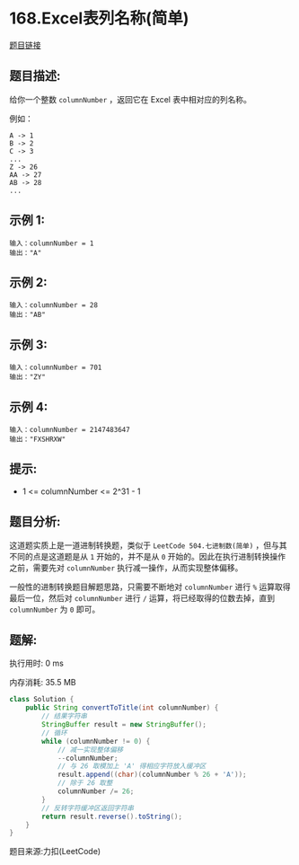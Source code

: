 # 168.Excel表列名称(简单)

[题目链接](https://leetcode-cn.com/problems/excel-sheet-column-title/)

## 题目描述:

给你一个整数 `columnNumber` ，返回它在 Excel 表中相对应的列名称。

例如：
```
A -> 1
B -> 2
C -> 3
...
Z -> 26
AA -> 27
AB -> 28 
...
```

## 示例 1:

```
输入：columnNumber = 1
输出："A"
```

## 示例 2:

```
输入：columnNumber = 28
输出："AB"
```

## 示例 3:

```
输入：columnNumber = 701
输出："ZY"
```

## 示例 4:

```
输入：columnNumber = 2147483647
输出："FXSHRXW"
```

## 提示:

- 1 <= columnNumber <= 2^31 - 1

## 题目分析:

这道题实质上是一道进制转换题，类似于 `LeetCode 504.七进制数(简单)` ，但与其不同的点是这道题是从 `1` 开始的，并不是从 `0` 开始的。因此在执行进制转换操作之前，需要先对 `columnNumber` 执行减一操作，从而实现整体偏移。

一般性的进制转换题目解题思路，只需要不断地对 `columnNumber` 进行 `%` 运算取得最后一位，然后对 `columnNumber` 进行 `/` 运算，将已经取得的位数去掉，直到 `columnNumber` 为 `0` 即可。

## 题解:

执行用时: 0 ms

内存消耗: 35.5 MB

```java
class Solution {
    public String convertToTitle(int columnNumber) {
        // 结果字符串
        StringBuffer result = new StringBuffer();
        // 循环
        while (columnNumber != 0) {
            // 减一实现整体偏移
            --columnNumber;
            // 与 26 取模加上 'A' 得相应字符放入缓冲区
            result.append((char)(columnNumber % 26 + 'A'));
            // 除于 26 取整
            columnNumber /= 26;
        }
        // 反转字符缓冲区返回字符串
        return result.reverse().toString();
    }
}
```

题目来源:力扣(LeetCode)
